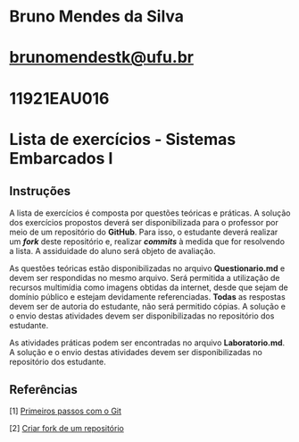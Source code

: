 # Bruno Mendes da Silva 
# brunomendestk@ufu.br
# 11921EAU016

# Lista de exercícios - Sistemas Embarcados I

## Instruções

A lista de exercícios é composta por questões teóricas e práticas. A solução dos exercícios propostos deverá ser disponibilizada para o professor por meio de um repositório do **GitHub**. Para isso, o estudante deverá realizar um ***fork*** deste repositório e, realizar ***commits*** à medida que for resolvendo a lista. A assiduidade do aluno será objeto de avaliação.

As questões teóricas estão disponibilizadas no arquivo **Questionario.md** e devem ser respondidas no mesmo arquivo. Será permitida a utilização de recursos multimídia como imagens obtidas da internet, desde que sejam de domínio público e estejam devidamente referenciadas. **Todas** as respostas devem ser de autoria do estudante, não será permitido cópias. A solução e o envio destas atividades devem ser disponibilizadas no repositório dos estudante.

As atividades práticas podem ser encontradas no arquivo **Laboratorio.md**. A solução e o envio destas atividades devem ser disponibilizadas no repositório dos estudante.

## Referências

[1] [Primeiros passos com o Git](https://docs.github.com/pt/get-started/getting-started-with-git)

[2] [Criar fork de um repositório](https://docs.github.com/pt/pull-requests/collaborating-with-pull-requests/working-with-forks/fork-a-repo)
